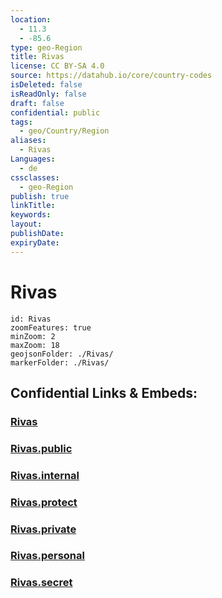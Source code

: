 ```yaml
---
location:
  - 11.3
  - -85.6
type: geo-Region
title: Rivas
license: CC BY-SA 4.0
source: https://datahub.io/core/country-codes
isDeleted: false
isReadOnly: false
draft: false
confidential: public
tags:
  - geo/Country/Region
aliases:
  - Rivas
Languages:
  - de
cssclasses:
  - geo-Region
publish: true
linkTitle:
keywords:
layout:
publishDate:
expiryDate:
---
```


# Rivas

```leaflet
id: Rivas
zoomFeatures: true 
minZoom: 2 
maxZoom: 18
geojsonFolder: ./Rivas/
markerFolder: ./Rivas/
```


## Confidential Links & Embeds: 

### [Rivas](/_Standards/Earth/Continent/America~Central/Nicaragua/departments~Nicaragua/Rivas.md) 

### [Rivas.public](/_public/Earth/Continent/America~Central/Nicaragua/departments~Nicaragua/Rivas.public.md) 

### [Rivas.internal](/_internal/Earth/Continent/America~Central/Nicaragua/departments~Nicaragua/Rivas.internal.md) 

### [Rivas.protect](/_protect/Earth/Continent/America~Central/Nicaragua/departments~Nicaragua/Rivas.protect.md) 

### [Rivas.private](/_private/Earth/Continent/America~Central/Nicaragua/departments~Nicaragua/Rivas.private.md) 

### [Rivas.personal](/_personal/Earth/Continent/America~Central/Nicaragua/departments~Nicaragua/Rivas.personal.md) 

### [Rivas.secret](/_secret/Earth/Continent/America~Central/Nicaragua/departments~Nicaragua/Rivas.secret.md)

